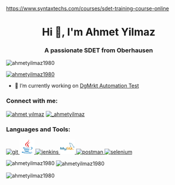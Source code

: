 https://www.syntaxtechs.com/courses/sdet-training-course-online
<h1 align="center">Hi 👋, I'm Ahmet Yilmaz</h1>
<h3 align="center">A passionate SDET from Oberhausen</h3>

<p align="left"> <img src="https://komarev.com/ghpvc/?username=ahmetyilmaz1980&label=Profile%20views&color=0e75b6&style=flat" alt="ahmetyilmaz1980" /> </p>

<p align="left"> <a href="https://github.com/ryo-ma/github-profile-trophy"><img src="https://github-profile-trophy.vercel.app/?username=ahmetyilmaz1980" alt="ahmetyilmaz1980" /></a> </p>

- 🔭 I’m currently working on [DgMrkt Automation Test](https://dgmarkt.com/login.php)

<h3 align="left">Connect with me:</h3>
<p align="left">
<a href="https://linkedin.com/in/ahmet yılmaz" target="blank"><img align="center" src="https://raw.githubusercontent.com/rahuldkjain/github-profile-readme-generator/master/src/images/icons/Social/linked-in-alt.svg" alt="ahmet yılmaz" height="30" width="40" /></a>
<a href="https://discord.gg/_ahmetyilmaz" target="blank"><img align="center" src="https://raw.githubusercontent.com/rahuldkjain/github-profile-readme-generator/master/src/images/icons/Social/discord.svg" alt="_ahmetyilmaz" height="30" width="40" /></a>
</p>

<h3 align="left">Languages and Tools:</h3>
<p align="left"> <a href="https://git-scm.com/" target="_blank" rel="noreferrer"> <img src="https://www.vectorlogo.zone/logos/git-scm/git-scm-icon.svg" alt="git" width="40" height="40"/> </a> <a href="https://www.java.com" target="_blank" rel="noreferrer"> <img src="https://raw.githubusercontent.com/devicons/devicon/master/icons/java/java-original.svg" alt="java" width="40" height="40"/> </a> <a href="https://www.jenkins.io" target="_blank" rel="noreferrer"> <img src="https://www.vectorlogo.zone/logos/jenkins/jenkins-icon.svg" alt="jenkins" width="40" height="40"/> </a> <a href="https://www.mysql.com/" target="_blank" rel="noreferrer"> <img src="https://raw.githubusercontent.com/devicons/devicon/master/icons/mysql/mysql-original-wordmark.svg" alt="mysql" width="40" height="40"/> </a> <a href="https://postman.com" target="_blank" rel="noreferrer"> <img src="https://www.vectorlogo.zone/logos/getpostman/getpostman-icon.svg" alt="postman" width="40" height="40"/> </a> <a href="https://www.selenium.dev" target="_blank" rel="noreferrer"> <img src="https://raw.githubusercontent.com/detain/svg-logos/780f25886640cef088af994181646db2f6b1a3f8/svg/selenium-logo.svg" alt="selenium" width="40" height="40"/> </a> </p>

<p><img align="left" src="https://github-readme-stats.vercel.app/api/top-langs?username=ahmetyilmaz1980&show_icons=true&locale=en&layout=compact" alt="ahmetyilmaz1980" /></p>

<p>&nbsp;<img align="center" src="https://github-readme-stats.vercel.app/api?username=ahmetyilmaz1980&show_icons=true&locale=en" alt="ahmetyilmaz1980" /></p>

<p><img align="center" src="https://github-readme-streak-stats.herokuapp.com/?user=ahmetyilmaz1980&" alt="ahmetyilmaz1980" /></p>
